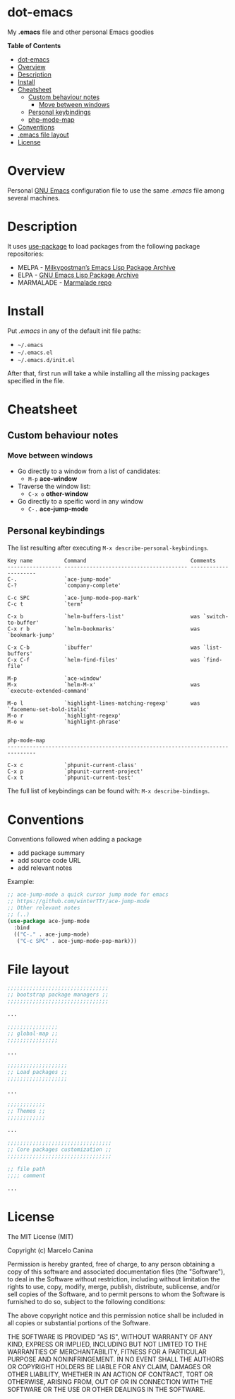# dot-emacs
 My **.emacs** file and other personal Emacs goodies

<!-- markdown-toc start - Don't edit this section. Run M-x markdown-toc-generate-toc again -->
**Table of Contents**

- [dot-emacs](#dot-emacs)
- [Overview](#overview)
- [Description](#description)
- [Install](#install)
- [Cheatsheet](#cheatsheet)
    - [Custom behaviour notes](#custom-behaviour-notes)
        - [Move between windows](#move-between-windows)
    - [Personal keybindings](#personal-keybindings)
    - [php-mode-map](#php-mode-map)
- [Conventions](#conventions)
- [.emacs file layout](#emacs-file-layout)
- [License](#license)

<!-- markdown-toc end -->

# Overview

Personal [GNU Emacs](https://www.gnu.org/s/emacs/) configuration file
to use the same *.emacs* file among several machines.

# Description

It uses [use-package](https://github.com/jwiegley/use-package) to load 
packages from the following package repositories:

* MELPA - [Milkypostman’s Emacs Lisp Package Archive](http://melpa.org/)
* ELPA - [GNU Emacs Lisp Package Archive](https://elpa.gnu.org/)
* MARMALADE - [Marmalade repo](http://marmalade-repo.org/)

# Install

Put *.emacs* in any of the default init file paths:

- `~/.emacs` 
- `~/.emacs.el`
- `~/.emacs.d/init.el`

After that, first run will take a while installing all the missing packages
specified in the file.

# Cheatsheet

## Custom behaviour notes

### Move between windows

- Go directly to a window from a list of candidates: 
  - `M-p` **ace-window**
- Traverse the window list:
  - `C-x o` **other-window**
- Go directly to a speific word in any window
  - `C-.` **ace-jump-mode**

## Personal keybindings

The list resulting after executing `M-x describe-personal-keybindings`.

~~~
Key name          Command                                 Comments
----------------- --------------------------------------- ---------------------
C-.               `ace-jump-mode'
C-?               `company-complete'

C-c SPC           `ace-jump-mode-pop-mark'
C-c t             `term'

C-x b             `helm-buffers-list'                     was `switch-to-buffer'
C-x r b           `helm-bookmarks'                        was `bookmark-jump'

C-x C-b           `ibuffer'                               was `list-buffers'
C-x C-f           `helm-find-files'                       was `find-file'

M-p               `ace-window'
M-x               `helm-M-x'                              was `execute-extended-command'

M-o l             `highlight-lines-matching-regexp'       was `facemenu-set-bold-italic'
M-o r             `highlight-regexp'
M-o w             `highlight-phrase'


php-mode-map
-------------------------------------------------------------------------------

C-x c             `phpunit-current-class'
C-x p             `phpunit-current-project'
C-x t             `phpunit-current-test'
~~~

The full list of keybindings can be found with: `M-x describe-bindings`.

# Conventions

Conventions followed when adding a package

* add package summary
* add source code URL
* add relevant notes

Example:

~~~ lisp
;; ace-jump-mode a quick cursor jump mode for emacs
;; https://github.com/winterTTr/ace-jump-mode
;; Other relevant notes
;; (..)
(use-package ace-jump-mode
  :bind
  (("C-." . ace-jump-mode)
   ("C-c SPC" . ace-jump-mode-pop-mark)))
~~~

# File layout

~~~ lisp
;;;;;;;;;;;;;;;;;;;;;;;;;;;;;;;;
;; bootstrap package managers ;;
;;;;;;;;;;;;;;;;;;;;;;;;;;;;;;;;

...

;;;;;;;;;;;;;;;;
;; global-map ;;
;;;;;;;;;;;;;;;;

...

;;;;;;;;;;;;;;;;;;;
;; Load packages ;;
;;;;;;;;;;;;;;;;;;;

...

;;;;;;;;;;;;
;; Themes ;;
;;;;;;;;;;;;

...

;;;;;;;;;;;;;;;;;;;;;;;;;;;;;;;;;
;; Core packages customization ;;
;;;;;;;;;;;;;;;;;;;;;;;;;;;;;;;;;

;; file path
;;;; comment

...
~~~

# License

The MIT License (MIT)

Copyright (c) Marcelo Canina 

Permission is hereby granted, free of charge, to any person obtaining a copy
of this software and associated documentation files (the "Software"), to deal
in the Software without restriction, including without limitation the rights
to use, copy, modify, merge, publish, distribute, sublicense, and/or sell
copies of the Software, and to permit persons to whom the Software is
furnished to do so, subject to the following conditions:

The above copyright notice and this permission notice shall be included in
all copies or substantial portions of the Software.

THE SOFTWARE IS PROVIDED "AS IS", WITHOUT WARRANTY OF ANY KIND, EXPRESS OR
IMPLIED, INCLUDING BUT NOT LIMITED TO THE WARRANTIES OF MERCHANTABILITY,
FITNESS FOR A PARTICULAR PURPOSE AND NONINFRINGEMENT.  IN NO EVENT SHALL THE
AUTHORS OR COPYRIGHT HOLDERS BE LIABLE FOR ANY CLAIM, DAMAGES OR OTHER
LIABILITY, WHETHER IN AN ACTION OF CONTRACT, TORT OR OTHERWISE, ARISING FROM,
OUT OF OR IN CONNECTION WITH THE SOFTWARE OR THE USE OR OTHER DEALINGS IN
THE SOFTWARE.
